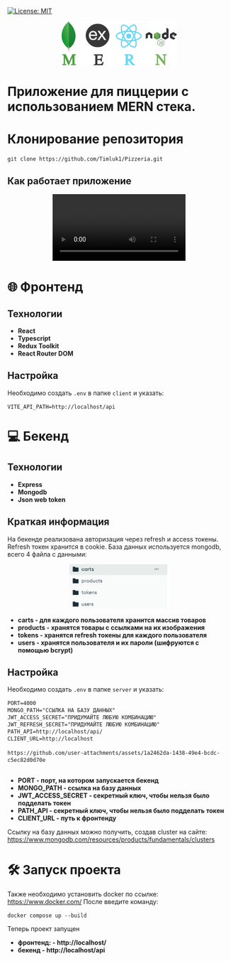 [![License: MIT](https://img.shields.io/badge/License-MIT-blue.svg)](https://opensource.org/licenses/MIT)

<p align="center">
    <img src="./github images/MERN.png" alt="mongo" height="100" />
</p>

# Приложение для пиццерии с использованием MERN стека.

# Клонирование репозитория
``` 
git clone https://github.com/Timluk1/Pizzeria.git
```


## Как работает приложение

<p align="center">
  <video src="https://github.com/user-attachments/assets/592d787f-47fa-4b88-b73f-2eea0d7abf83">
</p>


# 🌐 Фронтенд

## Технологии
- **React**
- **Typescript**
- **Redux Toolkit**
- **React Router DOM**

## Настройка

Необходимо создать `.env` в папке `client` и указать:
```
VITE_API_PATH=http://localhost/api
```

# 💻 Бекенд

## Технологии
- **Express**
- **Mongodb**
- **Json web token**
## Краткая информация
На бекенде реализована авторизация через refresh и access токены. Refresh токен хранится в cookie. База данных используется mongodb, всего 4 файла с данными:
<p align="center">
    <img src="./github images/MONGODB.png" alt="mongo" height="100" />
</p>

- **carts - для каждого пользователя хранится массив товаров**
- **products - хранятся товары с ссылками на их изображения**
- **tokens - хранятся refresh токены для каждого пользователя**
- **users - хранятся пользователя и их пароли (шифруются с помощью bcrypt)**

## Настройка

Необходимо создать `.env` в папке `server` и указать:
```
PORT=4000
MONGO_PATH="ССЫЛКА НА БАЗУ ДАННЫХ"
JWT_ACCESS_SECRET="ПРИДУМАЙТЕ ЛЮБУЮ КОМБИНАЦИЮ"
JWT_REFRESH_SECRET="ПРИДУМАЙТЕ ЛЮБУЮ КОМБИНАЦИЮ"
PATH_API=http://localhost/api/
CLIENT_URL=http://localhost

https://github.com/user-attachments/assets/1a2462da-1438-49e4-bcdc-c5ec82d0d70e


```
- **PORT - порт, на котором запускается бекенд**
- **MONGO_PATH - ссылка на базу данных**
- **JWT_ACCESS_SECRET - секретный ключ, чтобы нельзя было подделать токен**
- **PATH_API - секретный ключ, чтобы нельзя было подделать токен**
- **CLIENT_URL - путь к фронтенду**
  
Ссылку на базу данных можно получить, создав cluster на сайте: 
https://www.mongodb.com/resources/products/fundamentals/clusters

# 🛠 Запуск проекта
Также необходимо установить docker по ссылке:
https://www.docker.com/
После введите команду:
```
docker compose up --build
```
Теперь проект запущен
- **фронтенд: - http://localhost/**
- **бекенд - http://localhost/api**



